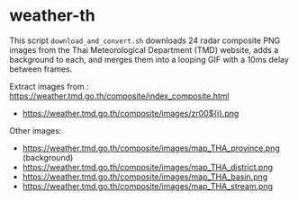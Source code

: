 # weather-th

This script `download_and_convert.sh` downloads 24 radar composite PNG images from the Thai Meteorological Department (TMD) website, adds a background to each, and merges them into a looping GIF with a 10ms delay between frames.

Extract images from : https://weather.tmd.go.th/composite/index_composite.html

- https://weather.tmd.go.th/composite/images/zr00${i}.png

Other images:

- https://weather.tmd.go.th/composite/images/map_THA_province.png (background)
- https://weather.tmd.go.th/composite/images/map_THA_district.png
- https://weather.tmd.go.th/composite/images/map_THA_basin.png
- https://weather.tmd.go.th/composite/images/map_THA_stream.png

